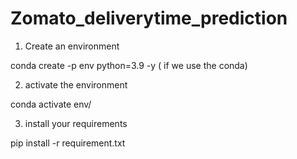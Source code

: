 # Zomato_deliverytime_prediction

1. Create an environment

conda create -p env python=3.9 -y ( if we use the conda)

2. activate the environment

conda activate env/

3. install your requirements

pip install -r requirement.txt